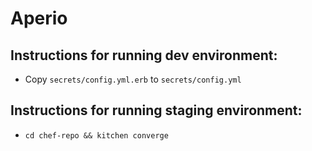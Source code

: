 # Aperio

## Instructions for running dev environment:

* Copy `secrets/config.yml.erb` to `secrets/config.yml`

## Instructions for running staging environment:

* `cd chef-repo && kitchen converge`
